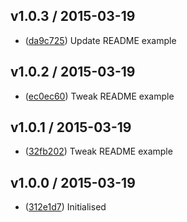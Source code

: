 ## v1.0.3 / 2015-03-19

 * ([da9c725](https://github.com/tanem/backbone.namedconstructor/commit/da9c7258f7e3ae3b5d1938b129db1fbe17d0edc6)) Update README example

## v1.0.2 / 2015-03-19

 * ([ec0ec60](https://github.com/tanem/backbone.namedconstructor/commit/ec0ec605636d40bc4b33fd2a3e53ebe4899d9b57)) Tweak README example

## v1.0.1 / 2015-03-19

 * ([32fb202](https://github.com/tanem/backbone.namedconstructor/commit/32fb202064c193fb310bd4d41f763c05913f451a)) Tweak README example

## v1.0.0 / 2015-03-19

 * ([312e1d7](https://github.com/tanem/backbone.namedconstructor/commit/312e1d75a4f6bd7552c405def89dcd67210076af)) Initialised
